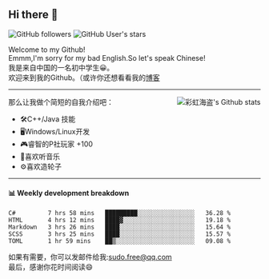 ## Hi there 👋

![GitHub followers](https://img.shields.io/github/followers/chhdao?style=social)
![GitHub User's stars](https://img.shields.io/github/stars/chhdao?style=social)

Welcome to my Github!  
Emmm,I'm sorry for my bad English.So let's speak Chinese!  
我是来自中国的一名初中学生😀。  
欢迎来到我的Github。（或许你还想看看我的[博客](https://blog.kawayi.moe/)
<hr>

<div align="right"><img alt="彩虹海盗's Github stats" align="right" src="https://github-readme-stats.vercel.app/api?username=chhdao"/></div>

那么让我做个简短的自我介绍吧：  
+ 🛠️C++/Java 技能  
+ 🖥️Windows/Linux开发  
+ 🎮睿智的P社玩家 +100  
+ 🎵喜欢听音乐  
+ ⚙️喜欢造轮子
<hr>

#### 📊 Weekly development breakdown
<!--START_SECTION:waka-->
```text
C#         7 hrs 58 mins   █████████░░░░░░░░░░░░░░░░   36.28 % 
HTML       4 hrs 12 mins   ████▓░░░░░░░░░░░░░░░░░░░░   19.18 % 
Markdown   3 hrs 26 mins   ████░░░░░░░░░░░░░░░░░░░░░   15.64 % 
SCSS       3 hrs 25 mins   ████░░░░░░░░░░░░░░░░░░░░░   15.57 % 
TOML       1 hr 59 mins    ██▒░░░░░░░░░░░░░░░░░░░░░░   09.08 % 
```
<!--END_SECTION:waka-->

如果有需要，你可以发邮件给我:sudo.free@qq.com  
最后，感谢你花时间阅读😄

